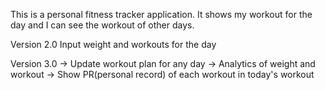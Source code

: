This is a personal fitness tracker application. 
It shows my workout for the day and I can see the workout of other days.

Version 2.0
Input weight and workouts for the day

Version 3.0
-> Update workout plan for any day
-> Analytics of weight and workout
-> Show PR(personal record) of each workout in today's workout
